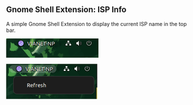 ## Gnome Shell Extension: ISP Info

A simple Gnome Shell Extension to display the current ISP name in the top bar.

![topbar screenshot](screenshots/topbar.png)

![refresh menu screenshot](screenshots/refresh.png)
